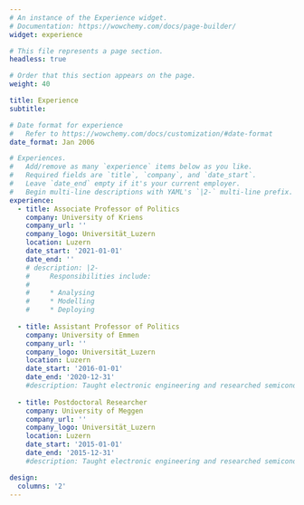 ```yaml
---
# An instance of the Experience widget.
# Documentation: https://wowchemy.com/docs/page-builder/
widget: experience

# This file represents a page section.
headless: true

# Order that this section appears on the page.
weight: 40

title: Experience
subtitle:

# Date format for experience
#   Refer to https://wowchemy.com/docs/customization/#date-format
date_format: Jan 2006

# Experiences.
#   Add/remove as many `experience` items below as you like.
#   Required fields are `title`, `company`, and `date_start`.
#   Leave `date_end` empty if it's your current employer.
#   Begin multi-line descriptions with YAML's `|2-` multi-line prefix.
experience:
  - title: Associate Professor of Politics
    company: University of Kriens
    company_url: ''
    company_logo: Universität_Luzern
    location: Luzern
    date_start: '2021-01-01'
    date_end: ''
    # description: |2-
    #     Responsibilities include:
    #     
    #     * Analysing
    #     * Modelling
    #     * Deploying
        
  - title: Assistant Professor of Politics
    company: University of Emmen
    company_url: ''
    company_logo: Universität_Luzern
    location: Luzern
    date_start: '2016-01-01'
    date_end: '2020-12-31'
    #description: Taught electronic engineering and researched semiconductor physics.
    
  - title: Postdoctoral Researcher
    company: University of Meggen
    company_url: ''
    company_logo: Universität_Luzern
    location: Luzern
    date_start: '2015-01-01'
    date_end: '2015-12-31'
    #description: Taught electronic engineering and researched semiconductor physics.

design:
  columns: '2'
---
```

